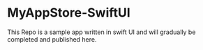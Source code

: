 # MyAppStore-SwiftUI
This Repo is a sample app written in swift UI and will gradually be completed and published here.
